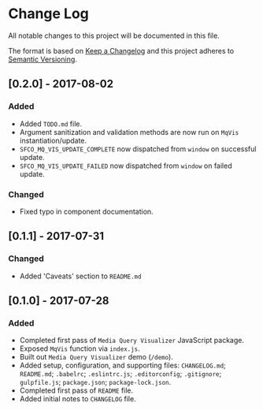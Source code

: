 # Change Log
All notable changes to this project will be documented in this file.

The format is based on [Keep a Changelog](http://keepachangelog.com/) and this project adheres to [Semantic Versioning](http://semver.org/).

## [0.2.0] - 2017-08-02
### Added
- Added `TODO.md` file.
- Argument sanitization and validation methods are now run on `MqVis` instantiation/update.
- `SFCO_MQ_VIS_UPDATE_COMPLETE` now dispatched from `window` on successful update.
- `SFCO_MQ_VIS_UPDATE_FAILED` now dispatched from `window` on failed update.

### Changed
- Fixed typo in component documentation.

## [0.1.1] - 2017-07-31
### Changed
- Added 'Caveats' section to `README.md`

## [0.1.0] - 2017-07-28
### Added
- Completed first pass of `Media Query Visualizer` JavaScript package.
- Exposed `MqVis` function via `index.js`.
- Built out `Media Query Visualizer` demo (`/demo`).
- Added setup, configuration, and supporting files: `CHANGELOG.md`; `README.md`; `.babelrc`; `.eslintrc.js`; `.editorconfig`; `.gitignore`; `gulpfile.js`; `package.json`; `package-lock.json`.
- Completed first pass of `README` file.
- Added initial notes to `CHANGELOG` file.
